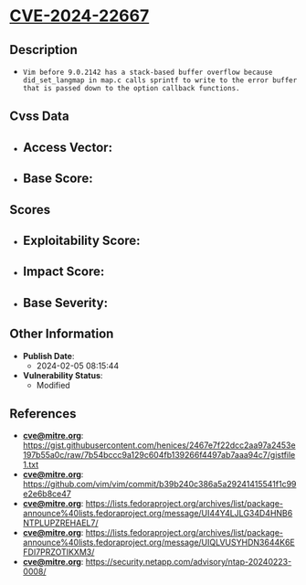 
# [CVE-2024-22667](https://cve.mitre.org/cgi-bin/cvename.cgi?name=CVE-2024-22667)

## Description

- `Vim before 9.0.2142 has a stack-based buffer overflow because did_set_langmap in map.c calls sprintf to write to the error buffer that is passed down to the option callback functions.`

## Cvss Data

- **Access Vector**:
  - 
- **Base Score**:
  - 

## Scores

- **Exploitability Score**:
  - 
- **Impact Score**:
  - 
- **Base Severity**:
  - 

## Other Information

- **Publish Date**:
  - 2024-02-05 08:15:44
- **Vulnerability Status**:
  - Modified

## References

- **cve@mitre.org**: https://gist.githubusercontent.com/henices/2467e7f22dcc2aa97a2453e197b55a0c/raw/7b54bccc9a129c604fb139266f4497ab7aaa94c7/gistfile1.txt
- **cve@mitre.org**: https://github.com/vim/vim/commit/b39b240c386a5a29241415541f1c99e2e6b8ce47
- **cve@mitre.org**: https://lists.fedoraproject.org/archives/list/package-announce%40lists.fedoraproject.org/message/UI44Y4LJLG34D4HNB6NTPLUPZREHAEL7/
- **cve@mitre.org**: https://lists.fedoraproject.org/archives/list/package-announce%40lists.fedoraproject.org/message/UIQLVUSYHDN3644K6EFDI7PRZOTIKXM3/
- **cve@mitre.org**: https://security.netapp.com/advisory/ntap-20240223-0008/
